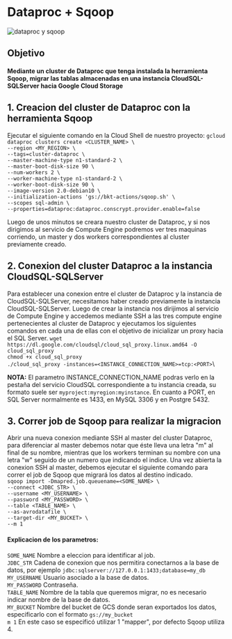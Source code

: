 # Dataproc + Sqoop 
![dataproc y sqoop](https://user-images.githubusercontent.com/50117113/179570300-60a13548-6e49-4c8c-9b4e-9052427ace73.png)
## Objetivo
#### Mediante un cluster de Dataproc que tenga instalada la herramienta Sqoop, migrar las tablas almacenadas en una instancia CloudSQL-SQLServer hacia Google Cloud Storage
## 1. Creacion del cluster de Dataproc con la herramienta Sqoop
Ejecutar el siguiente comando en la Cloud Shell de nuestro proyecto:
`gcloud dataproc clusters create <CLUSTER_NAME> \`\
`--region <MY_REGION> \`\
`--tags=cluster-dataproc \`\
`--master-machine-type n1-standard-2 \`\
`--master-boot-disk-size 90 \`\
`--num-workers 2 \`\
`--worker-machine-type n1-standard-2 \`\
`--worker-boot-disk-size 90 \`\
`--image-version 2.0-debian10 \`\
`--initialization-actions 'gs://bkt-actions/sqoop.sh' \`\
`--scopes sql-admin \`\
`--properties=dataproc:dataproc.conscrypt.provider.enable=false`

Luego de unos minutos se creara nuestro cluster de Dataproc, y si nos dirigimos al servicio de Compute Engine podremos ver tres maquinas corriendo, un master y dos workers correspondientes al cluster previamente creado.

## 2. Conexion del cluster Dataproc a la instancia CloudSQL-SQLServer
Para establecer una conexion entre el cluster de Dataproc y la instancia de CloudSQL-SQLServer, necesitamos haber creado previamente la instancia CloudSQL-SQLServer. Luego de crear la instancia nos dirijimos al servicio de Compute Engine y accedemos mediante SSH a las tres compute engine pertenecientes al cluster de Dataproc y ejecutamos los siguientes comandos en cada una de ellas con el objetivo de inicializar un proxy hacia el SQL Server.
`wget https://dl.google.com/cloudsql/cloud_sql_proxy.linux.amd64 -O cloud_sql_proxy`\
`chmod +x cloud_sql_proxy`\
`./cloud_sql_proxy -instances=<INSTANCE_CONNECTION_NAME>=tcp:<PORT>`\

**NOTA:** El parametro INSTANCE_CONNECTION_NAME podras verlo en la pestaña del servicio CloudSQL correspondiente a tu instancia creada, su formato suele ser `myproject:myregion:myinstance`. En cuanto a PORT, en SQL Server normalmente es 1433, en MySQL 3306 y en Postgre 5432.

## 3. Correr job de Sqoop para realizar la migracion
Abrir una nueva conexion mediante SSH al master del cluster Dataproc, para diferenciar al master debemos notar que éste lleva una letra "m" al final de su nombre, mientras que los workers terminan su nombre con una letra "w" seguido de un numero que indicando el indice. Una vez abierta la conexion SSH al master, debemos ejecutar el siguiente comando para correr el job de Sqoop que migrará los datos al destino indicado.\
`sqoop import -Dmapred.job.queuename=<SOME_NAME> \`\
`--connect <JDBC_STR> \`\
`--username <MY_USERNAME> \`\
`--password <MY_PASSWORD> \`\
`--table <TABLE_NAME> \`\
`--as-avrodatafile \`\
`--target-dir <MY_BUCKET> \`\
`--m 1`

#### Explicacion de los parametros:
`SOME_NAME` Nombre a eleccion para identificar al job.\
`JDBC_STR` Cadena de conexion que nos permitira conectarnos a la base de datos, por ejemplo `jdbc:sqlserver://127.0.0.1:1433;database=my_db`\
`MY_USERNAME` Usuario asociado a la base de datos.\
`MY_PASSWORD` Contraseña.\
`TABLE_NAME` Nombre de la tabla que queremos migrar, no es necesario indicar nombre de la base de datos.\
`MY_BUCKET` Nombre del bucket de GCS donde seran exportados los datos, especificarlo con el formato `gs://my_bucket`\
`m 1` En este caso se especificó utilizar 1 "mapper", por defecto Sqoop utiliza 4.



